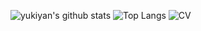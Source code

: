 ![yukiyan's github stats](https://github-readme-stats.vercel.app/api?username=yukiyan&show_icons=true)
![Top Langs](https://github-readme-stats.vercel.app/api/top-langs/?username=yukiyan&layout=compact&hide=jupyter%20notebook)
![CV](https://github-readme-stats.vercel.app/api/pin/?username=yukiyan&repo=Curriculum-Vitae)
